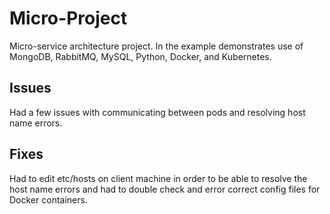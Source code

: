 # Micro-Project 
Micro-service architecture project. In the example demonstrates use of MongoDB, RabbitMQ, MySQL, Python, Docker, and Kubernetes.
## Issues
Had a few issues with communicating between pods and resolving host name errors.
## Fixes
Had to edit etc/hosts on client machine in order to be able to resolve the host name errors and had to double check and error correct config files for Docker containers.
